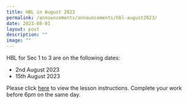 ```yaml
---
title: HBL in August 2023
permalink: /announcements/announcements/hbl-august2023/
date: 2023-08-01
layout: post
description: ""
image: ""
---
```

HBL for Sec 1 to 3 are on the following dates:<br>
- 2nd August 2023
- 15th August 2023 

Please click [here](https://sites.google.com/crestsec.edu.sg/pdlpmicrosite/hbl/hbl-instructions) to view the lesson instructions. Complete your work before 6pm on the same day.
